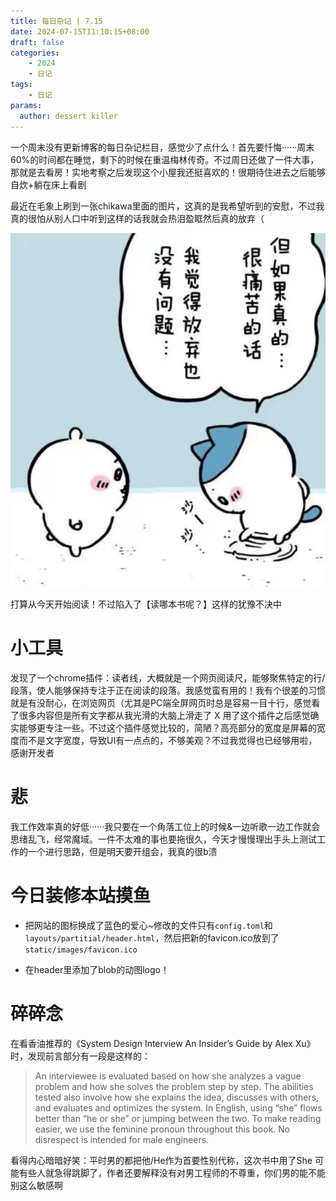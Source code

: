 ```yaml
---
title: 每日杂记 | 7.15
date: 2024-07-15T11:10:15+08:00
draft: false
categories: 
    - 2024
    - 日记
tags:
    - 日记
params:
  author: dessert killer
---
```


一个周末没有更新博客的每日杂记栏目，感觉少了点什么！首先要忏悔······周末60%的时间都在睡觉，剩下的时候在重温梅林传奇。不过周日还做了一件大事，那就是去看房！实地考察之后发现这个小屋我还挺喜欢的！很期待住进去之后能够自炊+躺在床上看剧

最近在毛象上刷到一张chikawa里面的图片，这真的是我希望听到的安慰，不过我真的很怕从别人口中听到这样的话我就会热泪盈眶然后真的放弃（

![alt text](image.png)

打算从今天开始阅读！不过陷入了【读哪本书呢？】这样的犹豫不决中

# 小工具

发现了一个chrome插件：读者线，大概就是一个网页阅读尺，能够聚焦特定的行/段落，使人能够保持专注于正在阅读的段落。我感觉蛮有用的！我有个很差的习惯就是有没耐心，在浏览网页（尤其是PC端全屏网页时总是容易一目十行，感觉看了很多内容但是所有文字都从我光滑的大脑上滑走了 X 用了这个插件之后感觉确实能够更专注一些。不过这个插件感觉比较的，简陋？高亮部分的宽度是屏幕的宽度而不是文字宽度，导致UI有一点点的，不够美观？不过我觉得也已经够用啦，感谢开发者



# 悲

我工作效率真的好低······我只要在一个角落工位上的时候&一边听歌一边工作就会思绪乱飞，经常魔域。一件不太难的事也要拖很久，今天才慢慢理出手头上测试工作的一个进行思路，但是明天要开组会，我真的很b溃

# 今日装修本站摸鱼

- 把网站的图标换成了蓝色的爱心~修改的文件只有`config.toml`和`layouts/partitial/header.html`，然后把新的favicon.ico放到了`static/images/favicon.ico`

- 在header里添加了blob的动图logo！
  
# 碎碎念

在看香油推荐的《System Design Interview An Insider’s Guide by Alex Xu》时，发现前言部分有一段是这样的：
> An interviewee is evaluated based on how she analyzes a vague problem and how
> she solves the problem step by step. The abilities tested also involve how she explains the
> idea, discusses with others, and evaluates and optimizes the system. In English, using “she”
> flows better than “he or she” or jumping between the two. To make reading easier, we use the
> feminine pronoun throughout this book. No disrespect is intended for male engineers.

看得内心暗暗好笑：平时男的都把他/He作为首要性别代称，这次书中用了She 可能有些人就急得跳脚了，作者还要解释没有对男工程师的不尊重，你们男的能不能别这么敏感啊